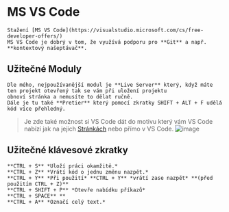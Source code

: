 # MS VS Code
    Stažení [MS VS Code](https://visualstudio.microsoft.com/cs/free-developer-offers/)
    MS VS Code je dobrý v tom, že využívá podporu pro **Git** a např. **kontextový našeptávač**.

## Užitečné Moduly
    Dle mého, nejpoužívanější modul je **Live Server** který, když máte ten projekt otevřený tak se vám při uložení projektu 
    obnoví stránka a nemusíte to dělat ručně.
    Dále je tu také **Pretier** který pomocí zkratky SHIFT + ALT + F udělá kód více přehledný.
 >Je zde také možnost si VS Code dát do motivu který vám VS Code nabízí 
    jak na jejich [Stránkách](https://marketplace.visualstudio.com/search?term=themes&target=VS&category=All%20categories&vsVersion=&sortBy=Relevance) nebo přímo v VS Code.
![image](https://user-images.githubusercontent.com/86010709/154863138-b5744c28-f1fb-4548-b469-7bcc31c24e7f.png)

## Užitečné klávesové zkratky
    **CTRL + S** *Uloží práci okamžitě.* 
    **CTRL + Z** *Vrátí kód o jednu změnu nazpět.*
    **CTRL + Y** *Při použití* **CTRL + Y** *vrátí zase nazpět* **(před použitím CTRL + Z)**
    **CTRL + SHIFT + P** *Otevře nabídku příkazů*
    **CTRL + SPACE** **
    **CTRL + A** *Označí celý text.*
